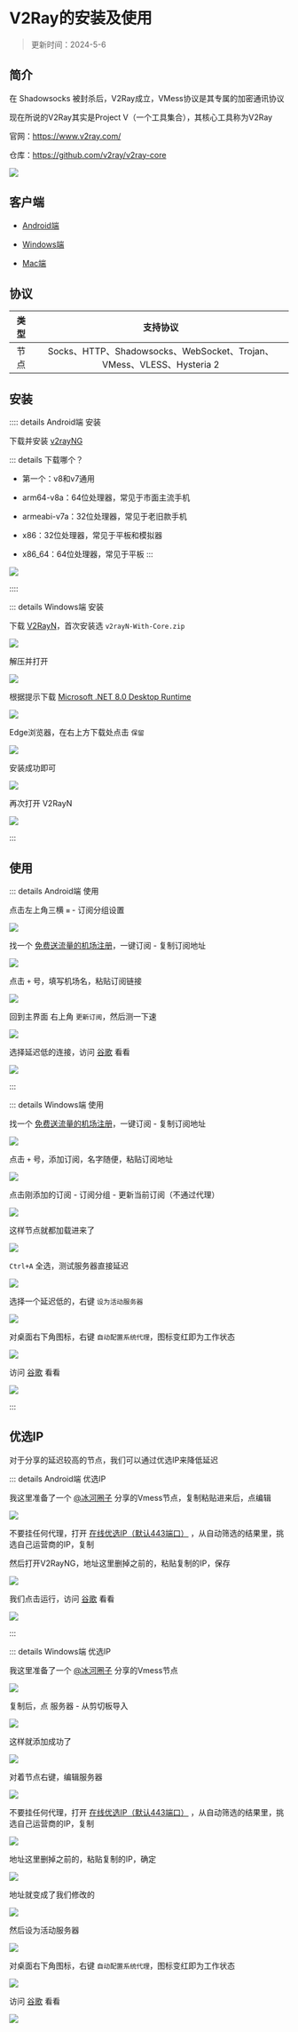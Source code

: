 # V2Ray的安装及使用

> 更新时间：2024-5-6

## 简介

在 Shadowsocks 被封杀后，V2Ray成立，VMess协议是其专属的加密通讯协议

现在所说的V2Ray其实是Project V（一个工具集合），其核心工具称为V2Ray

官网：https://www.v2ray.com/

仓库：https://github.com/v2ray/v2ray-core

![](/v2ray/v2ray.png)


## 客户端

* [Android端](https://github.com/2dust/v2rayNG/releases)

* [Windows端](https://github.com/2dust/v2rayN/releases)

* [Mac端](https://github.com/yanue/V2rayU/releases)


## 协议

| 类型 | 支持协议 |
|:-:|:-:|
| 节点 | Socks、HTTP、Shadowsocks、WebSocket、Trojan、VMess、VLESS、Hysteria 2 |




## 安装




:::: details Android端 安装

下载并安装 [v2rayNG](https://github.com/2dust/v2rayNG/releases)

::: details 下载哪个？

* 第一个：v8和v7通用

* arm64-v8a：64位处理器，常见于市面主流手机

* armeabi-v7a：32位处理器，常见于老旧款手机

* x86：32位处理器，常见于平板和模拟器

* x86_64：64位处理器，常见于平板
:::

![](/v2ray/android/android-01.png)

::::






::: details Windows端 安装

下载 [V2RayN](https://github.com/2dust/v2rayN/releases)，首次安装选 `v2rayN-With-Core.zip`

![](/v2ray/windows/windows-01.png)

解压并打开

![](/v2ray/windows/windows-02.png)


根据提示下载 [Microsoft .NET 8.0 Desktop Runtime](https://dotnet.microsoft.com/zh-cn/download)

![](/v2ray/windows/windows-03.png)

Edge浏览器，在右上方下载处点击 `保留`

![](/v2ray/windows/windows-04.png)

安装成功即可

![](/v2ray/windows/windows-05.png)

再次打开 V2RayN

![](/v2ray/windows/windows-06.png)

:::






## 使用


::: details Android端 使用

点击左上角三横 `≡` - 订阅分组设置

![](/v2ray/android/android-02.png)


找一个 [免费送流量的机场注册](./channel.md)，一键订阅 - 复制订阅地址

![](/v2ray/android/android-03.png)

点击 `+` 号，填写机场名，粘贴订阅链接

![](/v2ray/android/android-04.png)

回到主界面 右上角 `更新订阅`，然后测一下速

![](/v2ray/android/android-05.png)

选择延迟低的连接，访问 [谷歌](https://www.google.com) 看看

![](/v2ray/android/android-06.png)

:::









::: details Windows端 使用

找一个 [免费送流量的机场注册](./channel.md)，一键订阅 - 复制订阅地址

![](/v2ray/windows/windows-07.png)

点击 `+` 号，添加订阅，名字随便，粘贴订阅地址

![](/v2ray/windows/windows-08.png)

点击刚添加的订阅 - 订阅分组 - 更新当前订阅（不通过代理）

![](/v2ray/windows/windows-09.png)

这样节点就都加载进来了

![](/v2ray/windows/windows-10.png)

`Ctrl+A` 全选，测试服务器直接延迟

![](/v2ray/windows/windows-11.png)

选择一个延迟低的，右键 `设为活动服务器`

![](/v2ray/windows/windows-12.png)

对桌面右下角图标，右键 `自动配置系统代理`，图标变红即为工作状态

![](/v2ray/windows/windows-13.png)

访问 [谷歌](https://www.google.com) 看看

![](/v2ray/windows/windows-14.png)


:::




## 优选IP

对于分享的延迟较高的节点，我们可以通过优选IP来降低延迟



::: details Android端 优选IP

我这里准备了一个 [@冰河圈子](https://t.me/binghequanzi) 分享的Vmess节点，复制粘贴进来后，点编辑

![](/v2ray/android/android-07.png)

不要挂任何代理，打开 [在线优选IP（默认443端口）](https://stock.hostmonit.com/CloudFlareYes) ，从自动筛选的结果里，挑选自己运营商的IP，复制

然后打开V2RayNG，地址这里删掉之前的，粘贴复制的IP，保存

![](/v2ray/android/android-08.png)

我们点击运行，访问 [谷歌](https://www.google.com) 看看

![](/v2ray/android/android-09.png)

:::



::: details Windows端 优选IP

我这里准备了一个 [@冰河圈子](https://t.me/binghequanzi) 分享的Vmess节点

![](/v2ray/windows/windows-15.png)

复制后，点 服务器 - 从剪切板导入

![](/v2ray/windows/windows-16.png)

这样就添加成功了

![](/v2ray/windows/windows-17.png)

对着节点右键，编辑服务器

![](/v2ray/windows/windows-18.png)

不要挂任何代理，打开 [在线优选IP（默认443端口）](https://stock.hostmonit.com/CloudFlareYes) ，从自动筛选的结果里，挑选自己运营商的IP，复制

![](/v2ray/windows/windows-19.png)

地址这里删掉之前的，粘贴复制的IP，确定

![](/v2ray/windows/windows-20.png)

地址就变成了我们修改的

![](/v2ray/windows/windows-21.png)

然后设为活动服务器

![](/v2ray/windows/windows-22.png)

对桌面右下角图标，右键 `自动配置系统代理`，图标变红即为工作状态

![](/v2ray/windows/windows-23.png)

访问 [谷歌](https://www.google.com) 看看

![](/v2ray/windows/windows-14.png)



